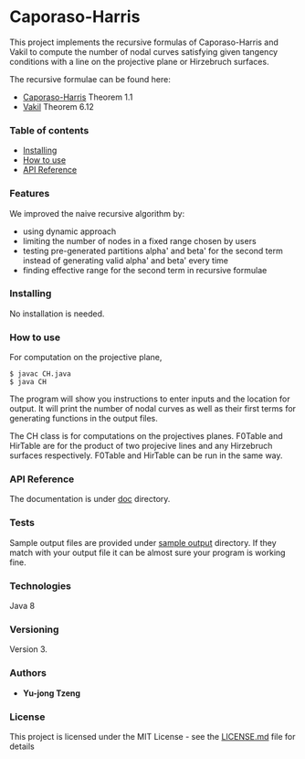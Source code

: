 # Caporaso-Harris
This project implements the recursive formulas of Caporaso-Harris and Vakil to compute the number of nodal curves satisfying given tangency conditions with a line on the projective plane or Hirzebruch surfaces. 

The recursive formulae can be found here:
* [Caporaso-Harris](https://arxiv.org/pdf/alg-geom/9608025.pdf) Theorem 1.1
* [Vakil](https://link.springer.com/article/10.1007/s002291020053) Theorem 6.12

### Table of contents
* [Installing](#installing)
* [How to use](how-to-use)
* [API Reference](api-reference)

### Features
We improved the naive recursive algorithm by:
* using dynamic approach
* limiting the number of nodes in a fixed range chosen by users
* testing pre-generated partitions alpha' and beta' for the second term instead of generating valid alpha' and beta' every time
* finding effective range for the second term in recursive formulae

### Installing
No installation is needed.

### How to use
For computation on the projective plane,
```
$ javac CH.java
$ java CH
```
The program will show you instructions to enter inputs and the location for output. It will print the number of nodal curves as well as their first terms for generating functions in the output files. 

The CH class is for computations on the projectives planes. F0Table and HirTable are for the product of two projecive lines and any Hirzebruch surfaces respectively. F0Table and HirTable can be run in the same way. 

### API Reference

The documentation is under [doc](/doc) directory.

### Tests

Sample output files are provided under [sample output](/sample%20output) directory. If they match with your output file it can be almost sure your program is working fine.

### Technologies
Java 8

### Versioning

Version 3. 

### Authors

* **Yu-jong Tzeng** 

### License

This project is licensed under the MIT License - see the [LICENSE.md](LICENSE.md) file for details


